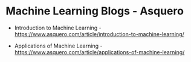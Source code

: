 # Machine Learning Blogs - Asquero

* Introduction to Machine Learning - https://www.asquero.com/article/introduction-to-machine-learning/

* Applications of Machine Learning - https://www.asquero.com/article/applications-of-machine-learning/
 
